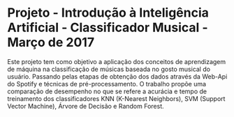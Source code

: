 # Projeto - Introdução à Inteligência Artificial - Classificador Musical - Março de 2017

Este projeto tem como objetivo a aplicação dos conceitos de aprendizagem de máquina na classificação de músicas baseada no gosto musical do usuário. Passando pelas etapas de obtenção dos dados através da Web-Api do Spotify e técnicas de pré-processamento. O trabalho propõe uma comparação de desempenho no que se refere a acurácia e tempo de treinamento dos classificadores KNN (K-Nearest Neighbors), SVM (Support Vector Machine), Árvore de Decisão e Random Forest. 